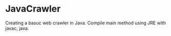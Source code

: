 # JavaCrawler
Creating a basuc web crawler in Java. Compile main method using JRE with javac, java. 

